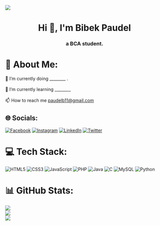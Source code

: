 
[![](https://visitcount.itsvg.in/api?id=paudelb36&icon=0&color=0)](https://visitcount.itsvg.in)
<h1 align="center">Hi 👋, I'm Bibek Paudel</h1>
<h3 align="center">a BCA student.</h3>

# 💫 About Me:
🔭 I’m currently doing ________ .<br><br>🌱 I’m currently learning ________<br><br>📫 How to reach me paudelb11@gmail.com


## 🌐 Socials:
[![Facebook](https://img.shields.io/badge/Facebook-%231877F2.svg?logo=Facebook&logoColor=white)](https://facebook.com/bebek.paudell) [![Instagram](https://img.shields.io/badge/Instagram-%23E4405F.svg?logo=Instagram&logoColor=white)](https://instagram.com/paudelb_) [![LinkedIn](https://img.shields.io/badge/LinkedIn-%230077B5.svg?logo=linkedin&logoColor=white)](https://linkedin.com/in/bibek-paudel-06b53821b) [![Twitter](https://img.shields.io/badge/Twitter-%231DA1F2.svg?logo=Twitter&logoColor=white)](https://twitter.com/bebekpaudel) 

# 💻 Tech Stack:
![HTML5](https://img.shields.io/badge/html5-%23E34F26.svg?style=flat&logo=html5&logoColor=white) ![CSS3](https://img.shields.io/badge/css3-%231572B6.svg?style=flat&logo=css3&logoColor=white) ![JavaScript](https://img.shields.io/badge/javascript-%23323330.svg?style=flat&logo=javascript&logoColor=%23F7DF1E) ![PHP](https://img.shields.io/badge/php-%23777BB4.svg?style=flat&logo=php&logoColor=white) ![Java](https://img.shields.io/badge/java-%23ED8B00.svg?style=flat&logo=java&logoColor=white) ![C](https://img.shields.io/badge/c-%2300599C.svg?style=flat&logo=c&logoColor=white) ![MySQL](https://img.shields.io/badge/mysql-%2300f.svg?style=flat&logo=mysql&logoColor=white) ![Python](https://img.shields.io/badge/python-3670A0?style=flat&logo=python&logoColor=ffdd54)
# 📊 GitHub Stats:
![](https://github-readme-stats.vercel.app/api?username=paudelb36&theme=city_light&hide_border=false&include_all_commits=false&count_private=false)<br/>
![](https://github-readme-streak-stats.herokuapp.com/?user=paudelb36&theme=city_light&hide_border=false)<br/>
![](https://github-readme-stats.vercel.app/api/top-langs/?username=paudelb36&theme=city_light&hide_border=false&include_all_commits=false&count_private=false&layout=compact)


